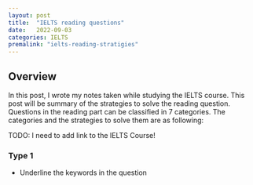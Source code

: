 ```yaml
---
layout: post
title:  "IELTS reading questions"
date:   2022-09-03 
categories: IELTS
premalink: "ielts-reading-stratigies" 
---
```


## Overview
In this post, I wrote my notes taken while studying the IELTS course. This post will be summary of the strategies to solve the reading question. Questions in the reading part can be classified in 7 categories. The categories and the strategies to solve them are as following: 

TODO: I need to add link to the IELTS Course!

### Type 1
- Underline the keywords in the question

